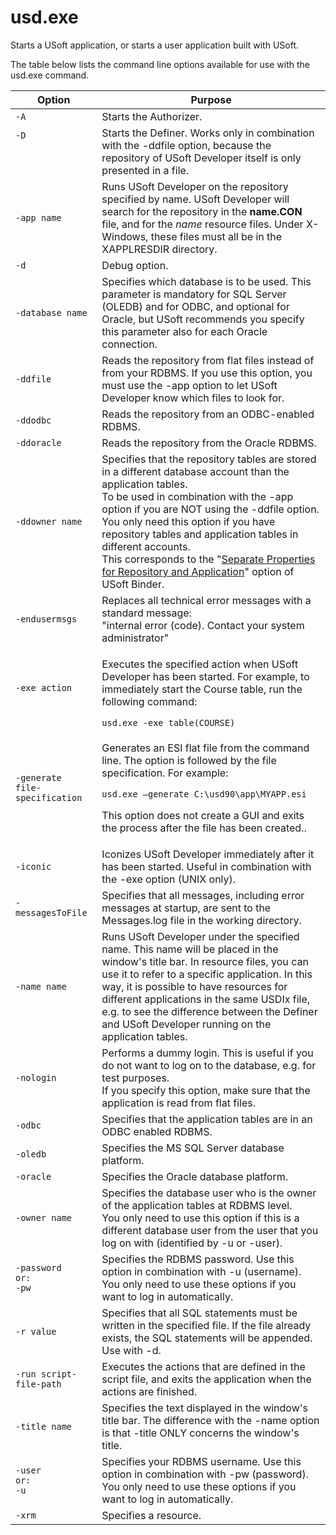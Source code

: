 # usd.exe

Starts a USoft application, or starts a user application built with USoft.

The table below lists the command line options available for use with the usd.exe command.

|**Option**|**Purpose**|
|--------|--------|
|`-A`    |Starts the Authorizer.|
|`-D`<p> </p>|Starts the Definer. Works only in combination with the -ddfile option, because the repository of USoft Developer itself is only presented in a file.|
|`-app name`|Runs USoft Developer on the repository specified by name. USoft Developer will search for the repository in the **name.CON** file, and for the *name* resource files. Under X-Windows, these files must all be in the XAPPLRESDIR directory.|
|`-d`    |Debug option.|
|`-database name`|Specifies which database is to be used. This parameter is mandatory for SQL Server (OLEDB) and for ODBC, and optional for Oracle, but USoft recommends you specify this parameter also for each Oracle connection.|
|`-ddfile`|Reads the repository from flat files instead of from your RDBMS. If you use this option, you must use the -app option to let USoft Developer know which files to look for.|
|`-ddodbc`|Reads the repository from an ODBC-enabled RDBMS.|
|`-ddoracle`|Reads the repository from the Oracle RDBMS.|
|`-ddowner name`|Specifies that the repository tables are stored in a different database account than the application tables.<br/>			To be used in combination with the -app option if you are NOT using the -ddfile option.<br/>			You only need this option if you have repository tables and application tables in different accounts.<br/>			This corresponds to the "[Separate Properties for Repository and Application](/docs/USoft%20for%20administrators/USoft%20Binder/USoft%20Binder%20for%20administrators.md)" option of USoft Binder.|
|`-endusermsgs`|Replaces all technical error messages with a standard message:<br/>			"internal error (code). Contact your system administrator"|
|`-exe action`|<p>Executes the specified action when USoft Developer has been started. For example, to immediately start the Course table, run the following command:</p>`usd.exe -exe table(COURSE)`|
|`-generate file-specification`|<p>Generates an ESI flat file from the command line. The option is followed by the file specification. For example:</p>`usd.exe –generate C:\usd90\app\MYAPP.esi`<p>This option does not create a GUI and exits the process after the file has been created..</p>|
|`-iconic`|Iconizes USoft Developer immediately after it has been started. Useful in combination with the -exe option (UNIX only).|
|`-messagesToFile`|Specifies that all messages, including error messages at startup, are sent to the Messages.log file in the working directory.|
|`-name name`|Runs USoft Developer under the specified name. This name will be placed in the window's title bar. In resource files, you can use it to refer to a specific application. In this way, it is possible to have resources for different applications in the same USDIx file, e.g. to see the difference between the Definer and USoft Developer running on the application tables.|
|`-nologin`|Performs a dummy login. This is useful if you do not want to log on to the database, e.g. for test purposes.<br/>			If you specify this option, make sure that the application is read from flat files.|
|`-odbc` |Specifies that the application tables are in an ODBC enabled RDBMS.|
|`-oledb`|Specifies the MS SQL Server database platform.|
|`-oracle`|Specifies the Oracle database platform.|
|`-owner name`|Specifies the database user who is the owner of the application tables at RDBMS level.<br/>			You only need to use this option if this is a different database user from the user that you log on with (identified by -u or -user).|
|<pre><code>-password <br/>or:<br/>-pw </code></pre>|Specifies the RDBMS password. Use this option in combination with -u (username).<br/>			You only need to use these options if you want to log in automatically.|
|`-r value`|Specifies that all SQL statements must be written in the specified file. If the file already exists, the SQL statements will be appended. Use with -d.|
|`-run script-file-path`|Executes the actions that are defined in the script file, and exits the application when the actions are finished.|
|`-title name`|Specifies the text displayed in the window's title bar. The difference with the -name option is that -title ONLY concerns the window's title.|
|<pre><code>-user <br/>or:<br/>-u </code></pre>|Specifies your RDBMS username. Use this option in combination with -pw (password).<br/>			You only need to use these options if you want to log in automatically.|
|`-xrm`  |Specifies a resource.|



 